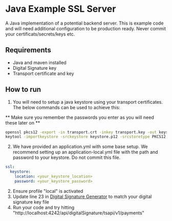 #  Java Example SSL Server

A Java implementation of a potential backend server. This is example code and will need additional configuration to be production ready. Never commit your certificats/secrets/keys etc.

## Requirements

- Java and maven installed
- Digital Signature key
- Transport certificate and key

## How to run

1. You will need to setup a java keystore using your transport certificates. The below commands can be used to achieve this:

\*\* Make sure you remember the passwords you enter as you will need these later on \*\*

```bash
openssl pkcs12 -export -in transport.crt -inkey transport.key -out keystore.p12 -name "mykey"
keytool -importkeystore -srckeystore keystore.p12 -srcstoretype PKCS12 -destkeystore truststore.jks -deststoretype JKS
```

2. We have provided an application.yml with some base setup. We recommend setting up an application-local.yml file with the path and password to your keystore. Do not commit this file.

```yml
ssl:
  keystore:
    location: <your_keystore_location>
    password: <your_keystore_password>
```

2. Ensure profile "local" is activated
3. Update line 23 in [Digital Signature Generator](./src/main/java/com/jpmorgan/payments/sample/DigitalSignatureGenerator.java) to match your digital signature key file
4. Run your code and try hitting "http://localhost:4242/api/digitalSignature/tsapi/v1/payments"
